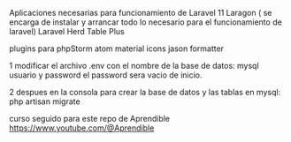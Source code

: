Aplicaciones necesarias para funcionamiento de Laravel 11 
Laragon  ( se encarga de instalar y arrancar todo lo necesario para el funcionamiento de laravel)
Laravel Herd
Table Plus

plugins para phpStorm
atom material icons
jason formatter

1 modificar el archivo .env  con el nombre de la base de datos: mysql usuario y password  el password sera vacio de inicio.

2 despues en la consola para crear la base de datos y las tablas en mysql:  php artisan migrate

curso seguido para este repo  de Aprendible
https://www.youtube.com/@Aprendible
